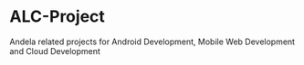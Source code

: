 # ALC-Project
Andela related projects for Android Development, Mobile Web Development and Cloud Development
